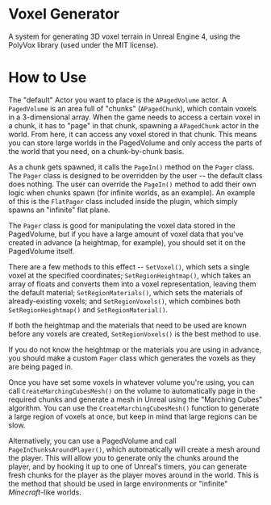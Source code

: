 # Voxel Generator
A system for generating 3D voxel terrain in Unreal Engine 4, using the PolyVox library (used under the MIT license).

# How to Use
The "default" Actor you want to place is the `APagedVolume` actor. A `PagedVolume` is an area full of "chunks" (`APagedChunk`), which contain voxels in a 3-dimensional array. When the game needs to access a certain voxel in a chunk, it has to "page" in that chunk, spawning a `APagedChunk` actor in the world. From here, it can access any voxel stored in that chunk. This means you can store large worlds in the PagedVolume and only access the parts of the world that you need, on a chunk-by-chunk basis.

As a chunk gets spawned, it calls the `PageIn()` method on the `Pager` class. The `Pager` class is designed to be overridden by the user -- the default class does nothing. The user can override the `PageIn()` method to add their own logic when chunks spawn (for infinite worlds, as an example). An example of this is the `FlatPager` class included inside the plugin, which simply spawns an "infinite" flat plane.

The `Pager` class is good for manipulating the voxel data stored in the PagedVolume, but if you have a large amount of voxel data that you've created in advance (a heightmap, for example), you should set it on the PagedVolume itself.

There are a few methods to this effect -- `SetVoxel()`, which sets a single voxel at the specified coordinates; `SetRegionHeightmap()`, which takes an array of floats and converts them into a voxel representation, leaving them the default material; `SetRegionMaterials()`, which sets the materials of already-existing voxels; and `SetRegionVoxels()`, which combines both `SetRegionHeightmap()` and `SetRegionMaterial()`.

If both the heightmap and the materials that need to be used are known before any voxels are created, `SetRegionVoxels()` is the best method to use.

If you do not know the heightmap or the materials you are using in advance, you should make a custom `Pager` class which generates the voxels as they are being paged in.

Once you have set some voxels in whatever volume you're using, you can call `CreateMarchingCubesMesh()` on the volume to automatically page in the required chunks and generate a mesh in Unreal using the "Marching Cubes" algorithm. You can use the `CreateMarchingCubesMesh()` function to generate a large region of voxels at once, but keep in mind that large regions can be slow.

Alternatively, you can use a PagedVolume and call `PageInChunksAroundPlayer()`, which automatically will create a mesh around the player. This will allow you to generate only the chunks around the player, and by hooking it up to one of Unreal's timers, you can generate fresh chunks for the player as the player moves around in the world. This is the method that should be used in large environments or "infinite" *Minecraft*-like worlds.

